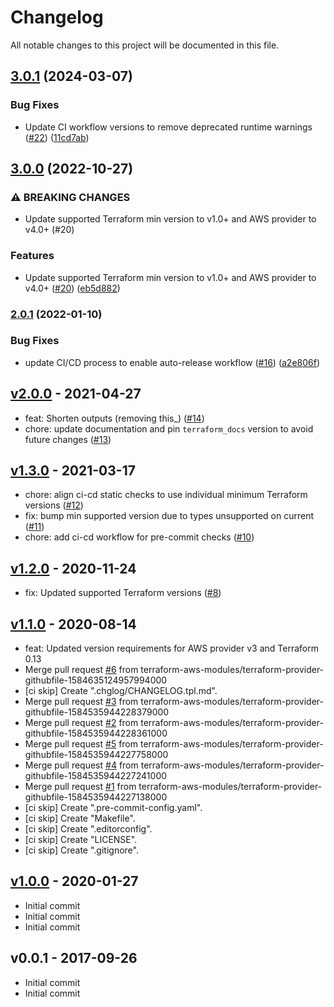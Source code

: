 # Changelog

All notable changes to this project will be documented in this file.

## [3.0.1](https://github.com/terraform-aws-modules/terraform-aws-customer-gateway/compare/v3.0.0...v3.0.1) (2024-03-07)


### Bug Fixes

* Update CI workflow versions to remove deprecated runtime warnings ([#22](https://github.com/terraform-aws-modules/terraform-aws-customer-gateway/issues/22)) ([11cd7ab](https://github.com/terraform-aws-modules/terraform-aws-customer-gateway/commit/11cd7ab0118d1df8c289962f0eae4a45763209a0))

## [3.0.0](https://github.com/terraform-aws-modules/terraform-aws-customer-gateway/compare/v2.0.1...v3.0.0) (2022-10-27)


### ⚠ BREAKING CHANGES

* Update supported Terraform min version to v1.0+ and AWS provider to v4.0+ (#20)

### Features

* Update supported Terraform min version to v1.0+ and AWS provider to v4.0+ ([#20](https://github.com/terraform-aws-modules/terraform-aws-customer-gateway/issues/20)) ([eb5d882](https://github.com/terraform-aws-modules/terraform-aws-customer-gateway/commit/eb5d8823dcc2c87181bcc0d885619aba10d77058))

### [2.0.1](https://github.com/terraform-aws-modules/terraform-aws-customer-gateway/compare/v2.0.0...v2.0.1) (2022-01-10)


### Bug Fixes

* update CI/CD process to enable auto-release workflow ([#16](https://github.com/terraform-aws-modules/terraform-aws-customer-gateway/issues/16)) ([a2e806f](https://github.com/terraform-aws-modules/terraform-aws-customer-gateway/commit/a2e806f4bc64fd1af15351e645b02a1dff280ca4))

<a name="v2.0.0"></a>
## [v2.0.0] - 2021-04-27

- feat: Shorten outputs (removing this_) ([#14](https://github.com/terraform-aws-modules/terraform-aws-customer-gateway/issues/14))
- chore: update documentation and pin `terraform_docs` version to avoid future changes ([#13](https://github.com/terraform-aws-modules/terraform-aws-customer-gateway/issues/13))


<a name="v1.3.0"></a>
## [v1.3.0] - 2021-03-17

- chore: align ci-cd static checks to use individual minimum Terraform versions ([#12](https://github.com/terraform-aws-modules/terraform-aws-customer-gateway/issues/12))
- fix: bump min supported version due to types unsupported on current ([#11](https://github.com/terraform-aws-modules/terraform-aws-customer-gateway/issues/11))
- chore: add ci-cd workflow for pre-commit checks ([#10](https://github.com/terraform-aws-modules/terraform-aws-customer-gateway/issues/10))


<a name="v1.2.0"></a>
## [v1.2.0] - 2020-11-24

- fix: Updated supported Terraform versions ([#8](https://github.com/terraform-aws-modules/terraform-aws-customer-gateway/issues/8))


<a name="v1.1.0"></a>
## [v1.1.0] - 2020-08-14

- feat: Updated version requirements for AWS provider v3 and Terraform 0.13
- Merge pull request [#6](https://github.com/terraform-aws-modules/terraform-aws-customer-gateway/issues/6) from terraform-aws-modules/terraform-provider-githubfile-1584635124957994000
- [ci skip] Create ".chglog/CHANGELOG.tpl.md".
- Merge pull request [#3](https://github.com/terraform-aws-modules/terraform-aws-customer-gateway/issues/3) from terraform-aws-modules/terraform-provider-githubfile-1584535944228379000
- Merge pull request [#2](https://github.com/terraform-aws-modules/terraform-aws-customer-gateway/issues/2) from terraform-aws-modules/terraform-provider-githubfile-1584535944228361000
- Merge pull request [#5](https://github.com/terraform-aws-modules/terraform-aws-customer-gateway/issues/5) from terraform-aws-modules/terraform-provider-githubfile-1584535944227758000
- Merge pull request [#4](https://github.com/terraform-aws-modules/terraform-aws-customer-gateway/issues/4) from terraform-aws-modules/terraform-provider-githubfile-1584535944227241000
- Merge pull request [#1](https://github.com/terraform-aws-modules/terraform-aws-customer-gateway/issues/1) from terraform-aws-modules/terraform-provider-githubfile-1584535944227138000
- [ci skip] Create ".pre-commit-config.yaml".
- [ci skip] Create "Makefile".
- [ci skip] Create ".editorconfig".
- [ci skip] Create "LICENSE".
- [ci skip] Create ".gitignore".


<a name="v1.0.0"></a>
## [v1.0.0] - 2020-01-27

- Initial commit
- Initial commit
- Initial commit


<a name="v0.0.1"></a>
## v0.0.1 - 2017-09-26

- Initial commit
- Initial commit


[Unreleased]: https://github.com/terraform-aws-modules/terraform-aws-customer-gateway/compare/v2.0.0...HEAD
[v2.0.0]: https://github.com/terraform-aws-modules/terraform-aws-customer-gateway/compare/v1.3.0...v2.0.0
[v1.3.0]: https://github.com/terraform-aws-modules/terraform-aws-customer-gateway/compare/v1.2.0...v1.3.0
[v1.2.0]: https://github.com/terraform-aws-modules/terraform-aws-customer-gateway/compare/v1.1.0...v1.2.0
[v1.1.0]: https://github.com/terraform-aws-modules/terraform-aws-customer-gateway/compare/v1.0.0...v1.1.0
[v1.0.0]: https://github.com/terraform-aws-modules/terraform-aws-customer-gateway/compare/v0.0.1...v1.0.0
